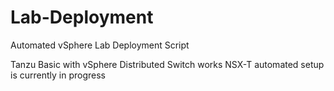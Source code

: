 # Lab-Deployment
Automated vSphere Lab Deployment Script

Tanzu Basic with vSphere Distributed Switch works
NSX-T automated setup is currently in progress
